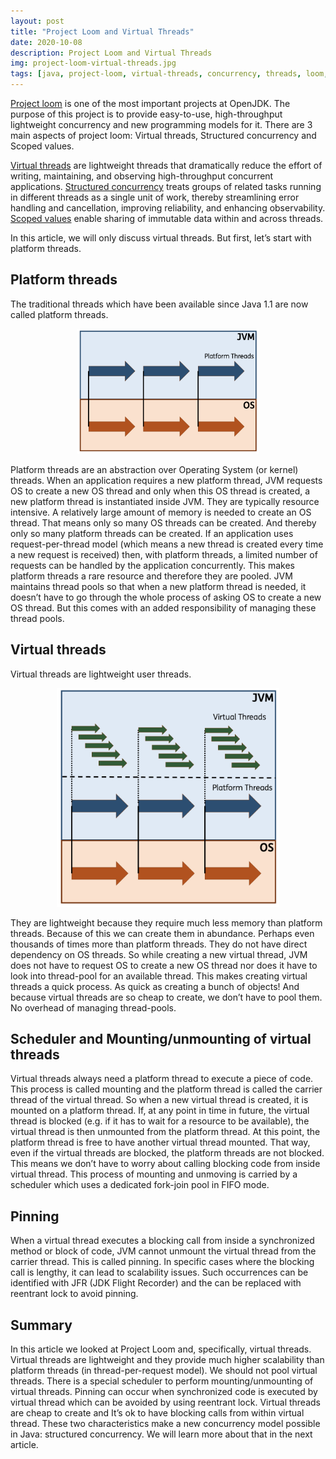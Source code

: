 ```yaml
---
layout: post
title: "Project Loom and Virtual Threads"
date: 2020-10-08
description: Project Loom and Virtual Threads
img: project-loom-virtual-threads.jpg
tags: [java, project-loom, virtual-threads, concurrency, threads, loom, scalability, performance]
---
```


[Project loom](https://openjdk.org/projects/loom/) is one of the most important projects at OpenJDK. The purpose of this project is to provide easy-to-use, high-throughput lightweight concurrency and new programming models for it. There are 3 main aspects of project loom: Virtual threads, Structured concurrency and Scoped values.

[Virtual threads](https://openjdk.org/jeps/444) are lightweight threads that dramatically reduce the effort of writing, maintaining, and observing high-throughput concurrent applications. [Structured concurrency](https://openjdk.org/jeps/453) treats groups of related tasks running in different threads as a single unit of work, thereby streamlining error handling and cancellation, improving reliability, and enhancing observability. [Scoped values](https://openjdk.org/jeps/446) enable sharing of immutable data within and across threads.

In this article, we will only discuss virtual threads. But first, let’s start with platform threads.

## Platform threads
The traditional threads which have been available since Java 1.1 are now called platform threads.
<p align="center">
<img src="../assets/img/platform-threads.png" height="200" />
</p>
Platform threads are an abstraction over Operating System (or kernel) threads. When an application requires a new platform thread, JVM requests OS to create a new OS thread and only when this OS thread is created, a new platform thread is instantiated inside JVM.
They are typically resource intensive. A relatively large amount of memory is needed to create an OS thread. That means only so many OS threads can be created. And thereby only so many platform threads can be created. If an application uses request-per-thread model (which means a new thread is created every time a new request is received) then, with platform threads, a limited number of requests can be handled by the application concurrently.
This makes platform threads a rare resource and therefore they are pooled. JVM maintains thread pools so that when a new platform thread is needed, it doesn’t have to go through the whole process of asking OS to create a new OS thread. But this comes with an added responsibility of managing these thread pools.

## Virtual threads
Virtual threads are lightweight user threads.
<p align="center">
<img src="../assets/img/virtual-threads.png" height="350" />
</p>
They are lightweight because they require much less memory than platform threads. Because of this we can create them in abundance. Perhaps even thousands of times more than platform threads. They do not have direct dependency on OS threads. So while creating a new virtual thread, JVM does not have to request OS to create a new OS thread nor does it have to look into thread-pool for an available thread. This makes creating virtual threads a quick process. As quick as creating a bunch of objects! And because virtual threads are so cheap to create, we don’t have to pool them. No overhead of managing thread-pools.

## Scheduler and Mounting/unmounting of virtual threads
Virtual threads always need a platform thread to execute a piece of code. This process is called mounting and the platform thread is called the carrier thread of the virtual thread. So when a new virtual thread is created, it is mounted on a platform thread. If, at any point in time in future, the virtual thread is blocked (e.g. if it has to wait for a resource to be available), the virtual thread is then unmounted from the platform thread. At this point, the platform thread is free to have another virtual thread mounted. That way, even if the virtual threads are blocked, the platform threads are not blocked. This means we don’t have to worry about calling blocking code from inside virtual thread.
This process of mounting and unmoving is carried by a scheduler which uses a dedicated fork-join pool in FIFO mode.

## Pinning
When a virtual thread executes a blocking call from inside a synchronized method or block of code, JVM cannot unmount the virtual thread from the carrier thread. This is called pinning. In specific cases where the blocking call is lengthy, it can lead to scalability issues. Such occurrences can be identified with JFR (JDK Flight Recorder) and the can be replaced with reentrant lock to avoid pinning.

## Summary
In this article we looked at Project Loom and, specifically, virtual threads. Virtual threads are lightweight and they provide much higher scalability than platform threads (in thread-per-request model). We should not pool virtual threads. There is a special scheduler to perform mounting/unmounting of virtual threads. Pinning can occur when synchronized code is executed by virtual thread which can be avoided by using reentrant lock.
Virtual threads are cheap to create and It’s ok to have blocking calls from within virtual thread. These two characteristics make a new concurrency model possible in Java: structured concurrency. We will learn more about that in the next article.
